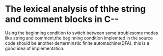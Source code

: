# The lexical analysis of thhe string and comment blocks in C--

Using the beginning condition to switch between some troublesome modes like string and comment,the beginning condition implemted in the source code should be another derterminstic finite automachine(DFA). this is a good idea of implementation.
